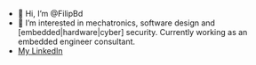 - 👋 Hi, I’m @FilipBd
- 👀 I’m interested in mechatronics, software design and [embedded|hardware|cyber] security. Currently working as an embedded engineer consultant. 
- [My LinkedIn](www.linkedin.com/in/filip-bj%C3%B6rklund-79b4a3178)

<!---
FilipBd/FilipBd is a ✨ special ✨ repository because its `README.md` (this file) appears on your GitHub profile.
You can click the Preview link to take a look at your changes.
--->
